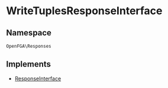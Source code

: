 # WriteTuplesResponseInterface


## Namespace
`OpenFGA\Responses`

## Implements
* [ResponseInterface](Responses/ResponseInterface.md)



